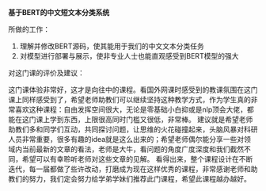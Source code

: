 **基于BERT的中文短文本分类系统**

所做的工作：

1. 理解并修改BERT源码，使其能用于我们的中文文本分类任务
2. 对模型进行部署与展示，使非专业人士也能直观感受到BERT模型的强大

对这门课的评价及建议：

这门课体验非常好，这才是向往中的课程。看国外网课时感受到的教课氛围在这门课上同样感受到了，希望老师助教们可以继续坚持这种教学方式，作为学生真的非常喜欢这种课程：自由发挥空间很大，无论是零基础小白抑或是nlp顶会大佬，都能在这门课上学到东西，上限很高同时门槛又很低，非常棒。
建议就是希望老师助教们多和同学们互动，共同探讨问题，让思维的火花碰撞起来，头脑风暴对科研人员非常重要，很多有趣的idea就是这么出来的；希望老师偶尔能分享一些对领域内当前最新的文章的看法，老师是大牛，看问题的角度广度深度和我们截然不同，希望可以有幸聆听老师对这些文章的见解。
看得出来，整个课程设计在不断迭代，每一届都做了些许改动，打磨成为现在这样优秀的课程，非常感谢老师和助教们的努力，我们定会努力给学弟学妹们推荐此门课程，希望此课程越办越好。
